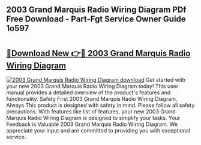 ## 2003 Grand Marquis Radio Wiring Diagram PDf Free Download - Part-Fgt Service Owner Guide 1o597

# <h2><a href="http://dfidwmq.blite.top/?on=2003+Grand+Marquis+Radio+Wiring+Diagram">🔗Download New 👉🔴 2003 Grand Marquis Radio Wiring Diagram</a></h2>

[![2003 Grand Marquis Radio Wiring Diagram download](https://i.imgur.com/lujVjoI.png)](http://dfidwmq.blite.top/?on=2003+Grand+Marquis+Radio+Wiring+Diagram)
Get started with your new 2003 Grand Marquis Radio Wiring Diagram today! This user manual provides a detailed overview of the product's features and functionality. Safety First 2003 Grand Marquis Radio Wiring Diagram, Always This product is designed with safety in mind. Please follow all safety precautions. With features like list of features, your new 2003 Grand Marquis Radio Wiring Diagram is designed to simplify your tasks. Your Feedback is Valuable 2003 Grand Marquis Radio Wiring Diagram. We appreciate your input and are committed to providing you with exceptional service.
